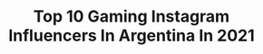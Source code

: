 ---
title: Top 10 Gaming Instagram Influencers In Argentina In 2021
description: >-
  Find top gaming Instagram influencers in Argentina in 2021. Most popular hashtags: #gaming #gamer #cuarentena #pcgamer.
platform: Instagram
hits: 31
text_top: Identify the best Instagram profiles on inBeat.
text_bottom: Our search engine has 31 Instagram influencers like this in Argentina for you to collaborate.
profiles:
  - username: "santisneux"
    fullname: >-
      Sneux
    bio: >-
      🥇Mejor streamer Fortnite 2019 #CAA @g2a_com partner @malvinas_gaming streamer en @booyahlatam twitch.tv/sneux twitter.com/santisneux youtube.com/sneux
    location: "Argentina"
    followers: 95495
    engagement: 1145
    commentsToLikes: 0.024003
    id: ck8t2vi2e0upo0j78yb8yj82f
    verified: false
    hashtags: "#caawards"
  - username: "papisosa0"
    fullname: >-
      PapiSosa
    bio: >-
      🔵Facebook Gaming Partner ⚫️Challenger en LoLsito ⚪️papisosacontacto@gmail.com 🔴Youtube: PapiSosa 🔘Streams diarios en:
    location: "Argentina"
    followers: 20943
    engagement: 564
    commentsToLikes: 0.082411
    id: ck5c5rl3p40rq0i11rrvycey4
    verified: false
    hashtags: "#leagueoflegends, #lpp, #leaguepartner, #gamer"
  - username: "maximus_gaming_hardware"
    fullname: >-
      Maximus Argentina [OFICIAL]
    bio: >-
      🇦🇷 Los Mejores Precios 😃 La Mejor Atención 👾 Kits de Actualización 📦 Envíos / despacho de pedido entre 72 y 96 horas hábiles. 🕹Seguinos en FB y YT
    location: "Argentina"
    followers: 169294
    engagement: 313
    commentsToLikes: 0.104955
    id: ck5pwnjqznodp0i11q5zae4pj
    verified: false
    hashtags: "#pcarmada, #armados, #hardware, #armadodepc"
  - username: "sheissoheavy"
    fullname: >-
      мєℓιѕѕα exx 🖤🔪
    bio: >-
      Guitarra y voz en @magicclicks 🔥 #music #videogames #whisky Marketing y comunicación👩🏼‍💻 Alien exist 👽
    location: "Argentina"
    followers: 20015
    engagement: 532
    commentsToLikes: 0.146710
    id: ck5q7qxm72q4n0i110ij541gr
    verified: false
    hashtags: "#sweetmusic, #gamergirl, #ps4, #guitarcover"
  - username: "lailabarbaraok"
    fullname: >-
      𝕷𝖆𝖎 🌙👩‍💻
    bio: >-
      👽No hay Game Over, solo Press Continue. ☝That's f* life 🧗‍♀️ 🧡 @compragamer_oficial 🎮 Powered by @bequietlatam
    location: "Argentina"
    followers: 26995
    engagement: 1084
    commentsToLikes: 0.018266
    id: ck5pwnl6onokn0i11ukxzzx4v
    verified: false
    hashtags: "#gaming, #viewsonic, #pcgamer, #avicii"
  - username: "skuplux"
    fullname: >-
      TATTOOS by Sku Plux
    bio: >-
      🇦🇷 T A T T O O artist Bookings: 📧 skuplux@gmail.com Based in Buenos Aires (AR) . . Resident at @24.tattoo Guest at @linnea.estudio
    location: "Argentina"
    followers: 25502
    engagement: 369
    commentsToLikes: 0.032356
    id: ck14kfdkbp92r0i19qo0brwgt
    verified: false
    hashtags: "#skuplux, #fineartprint, #tatuajesbuenosaires, #design"
  - username: "viciosinok"
    fullname: >-
      Viciosin
    bio: >-
      👑 EMPERADOR MÍSTICO 👑 🎮 GAMER 🎮 🔴 Ya somos más de 400.000 místicos 🔴 Mail de contacto: viciosinCM@gmail.com 👇🏻 PASÁ POR MI CANAL 👇🏻
    location: "Argentina"
    followers: 63578
    engagement: 1421
    commentsToLikes: 0.044499
    id: ck5bu8n7hhce80i11epspa4wk
    verified: false
    hashtags: "#gaming, #pokemon, #sorteo, #oldschool"
  - username: "martinpepaok"
    fullname: >-
      Martin Pepa
    bio: >-
      👨🏼‍🎓Lic. en comunicación 💡Prod audiovisual 📺Conductor radio, TV e Internet 📀DJ senior 💻📲pibe multimedia
    location: "Argentina"
    followers: 63654
    engagement: 125
    commentsToLikes: 0.061081
    id: ckap8zl01ql2g0i78hi9atx8o
    verified: true
    hashtags: "#photooftheday, #tbt, #gaming, #pic"
  - username: "neverplayertwo"
    fullname: >-
      neverplayertwO 🎮
    bio: >-
      🕹| Nintendo Maniac 🇪🇸🇬🇧 ⠀⠀⠀ 🕹| DM for collabs 📩⠀⠀⠀ 🕹| Argentina 🇦🇷⠀⠀ 🎮 | @fatalgrips AMBASSADOR 10% code: NEVERPLAYERTWO10 #nintendo
    location: "Argentina"
    followers: 6179
    engagement: 1672
    commentsToLikes: 0.047557
    id: ckf5lvh4sr6u40j23qgmczjls
    verified: false
    hashtags: "#retrocollectiveus, #instagamer, #nin10do, #gamingfolk"
  - username: "lolprotips"
    fullname: >-
      LOLPROTIPS
    bio: >-
      📈 Quieres subir tu elo? Follow me! 🥇 Cuenta #1 de contenido didactico de LoL en español!
    location: "Argentina"
    followers: 27321
    engagement: 836
    commentsToLikes: 0.070248
    id: ck13d1exu36e70i198wzaisat
    verified: false
    hashtags: "#sett, #leagueoflegend, #lolprotips, #moba"
---